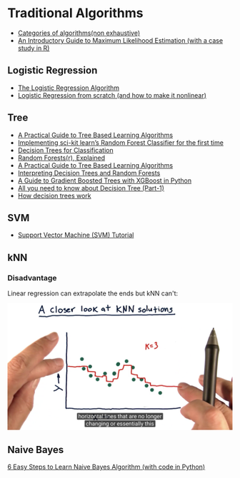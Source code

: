# Traditional Algorithms

* [Categories of algorithms\(non exhaustive\)](https://static.coggle.it/diagram/WHeBqDIrJRk-kDDY)
* [An Introductory Guide to Maximum Likelihood Estimation \(with a case study in R\)](https://www.analyticsvidhya.com/blog/2018/07/introductory-guide-maximum-likelihood-estimation-case-study-r/)

## Logistic Regression

* [The Logistic Regression Algorithm](https://towardsdatascience.com/the-logistic-regression-algorithm-75fe48e21cfa)
* [Logistic Regression from scratch \(and how to make it nonlinear\)](http://crawles.com/lr-scratch/)

## Tree

* [A Practical Guide to Tree Based Learning Algorithms](https://sadanand-singh.github.io/posts/treebasedmodels)
* [Implementing sci-kit learn’s Random Forest Classifier for the first time](http://joshlawman.com/implementing-the-random-forest-classifier-from-sci-kit-learn/)
* [Decision Trees for Classification](http://www.lewisgavin.co.uk/Machine-Learning-Decision-Tree/)
* [Random Forests\(r\), Explained](https://www.kdnuggets.com/2017/10/random-forests-explained.html)
* [A Practical Guide to Tree Based Learning Algorithms](https://sadanand-singh.github.io/posts/treebasedmodels/)
* [Interpreting Decision Trees and Random Forests](http://engineering.pivotal.io/post/interpreting-decision-trees-and-random-forests/)
* [A Guide to Gradient Boosted Trees with XGBoost in Python](https://jessesw.com/XG-Boost/)
* [All you need to know about Decision Tree \(Part-1\)](https://analyticsdefined.com/decision-tree-part-1/)
* [How decision trees work](https://brohrer.github.io/how_decision_trees_work.html)

## SVM

* [Support Vector Machine \(SVM\) Tutorial](https://blog.statsbot.co/support-vector-machines-tutorial-c1618e635e93)

## kNN

### Disadvantage

Linear regression can extrapolate the ends but kNN can't:

![](../../.gitbook/assets/image%20%2824%29.png)



## Naive Bayes

[6 Easy Steps to Learn Naive Bayes Algorithm \(with code in Python\)](https://www.analyticsvidhya.com/blog/2017/09/naive-bayes-explained/)


